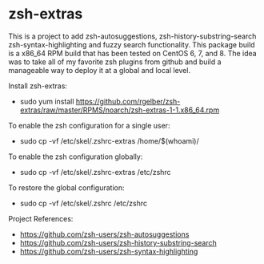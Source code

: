 # zsh-extras
This is a project to add zsh-autosuggestions, zsh-history-substring-search zsh-syntax-highlighting and fuzzy search functionality. This package build is a x86_64 RPM build that has been tested on CentOS 6, 7, and 8. The idea was to take all of my favorite zsh plugins from github and build a manageable way to deploy it at a global and local level.

Install zsh-extras:
 - sudo yum install https://github.com/rgelber/zsh-extras/raw/master/RPMS/noarch/zsh-extras-1-1.x86_64.rpm

To enable the zsh configuration for a single user:
 - sudo cp -vf /etc/skel/.zshrc-extras /home/$(whoami)/

To enable the zsh configuration globally: 
 - sudo cp -vf /etc/skel/.zshrc-extras /etc/zshrc 
 
To restore the global configuration: 
 - sudo cp -vf /etc/skel/.zshrc /etc/zshrc
 
 Project References:
 - https://github.com/zsh-users/zsh-autosuggestions
 - https://github.com/zsh-users/zsh-history-substring-search
 - https://github.com/zsh-users/zsh-syntax-highlighting
 
